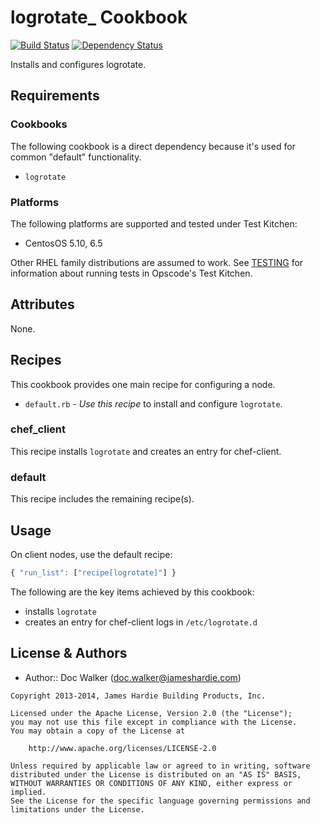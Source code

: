 logrotate_ Cookbook
===================
[![Build Status](https://travis-ci.org/jhx/cookbook-logrotate_.png?branch=master)](https://travis-ci.org/jhx/cookbook-logrotate_)
[![Dependency Status](https://gemnasium.com/jhx/cookbook-logrotate_.png)](https://gemnasium.com/jhx/cookbook-logrotate_)

Installs and configures logrotate.


Requirements
------------
### Cookbooks
The following cookbook is a direct dependency because it's used for common "default" functionality.

- `logrotate`

### Platforms
The following platforms are supported and tested under Test Kitchen:

- CentosOS 5.10, 6.5

Other RHEL family distributions are assumed to work. See [TESTING](TESTING.md) for information about running tests in Opscode's Test Kitchen.


Attributes
----------
None.


Recipes
-------
This cookbook provides one main recipe for configuring a node.

- `default.rb` - *Use this recipe* to install and configure `logrotate`.

### chef_client
This recipe installs `logrotate` and creates an entry for chef-client.

### default
This recipe includes the remaining recipe(s).


Usage
-----
On client nodes, use the default recipe:

````javascript
{ "run_list": ["recipe[logrotate]"] }
````

The following are the key items achieved by this cookbook:

- installs `logrotate`
- creates an entry for chef-client logs in `/etc/logrotate.d`


License & Authors
-----------------
- Author:: Doc Walker (<doc.walker@jameshardie.com>)

````text
Copyright 2013-2014, James Hardie Building Products, Inc.

Licensed under the Apache License, Version 2.0 (the "License");
you may not use this file except in compliance with the License.
You may obtain a copy of the License at

    http://www.apache.org/licenses/LICENSE-2.0

Unless required by applicable law or agreed to in writing, software
distributed under the License is distributed on an "AS IS" BASIS,
WITHOUT WARRANTIES OR CONDITIONS OF ANY KIND, either express or implied.
See the License for the specific language governing permissions and
limitations under the License.
````
